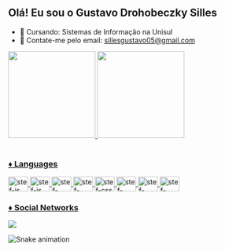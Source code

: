## Olá! Eu sou o Gustavo Drohobeczky Silles

- 🌱 Cursando: Sistemas de Informação na Unisul
- 💬 Contate-me pelo email: sillesgustavo05@gmail.com

<div display: inline_block>
  <a href = "https://github.com/GustavoSilles">
   <img height="177em" src="https://github-readme-stats.vercel.app/api?username=GustavoSilles&show_icons=true&theme=dark">
  <img height="177em" src="https://github-readme-stats.vercel.app/api/top-langs/?username=GustavoSilles&layout=compact&theme=dark">

 
 </div>
  
<div style="display: inline_block"><br>
  <h3>♦ Languages </h3>
  <img align = "center" alt = "stef-js" height = "30" width = "40" src= "https://cdn.jsdelivr.net/gh/devicons/devicon/icons/javascript/javascript-original.svg">
<img align = "center" alt = "stef-js" height = "30" width = "40" src= "https://cdn.jsdelivr.net/gh/devicons/devicon/icons/java/java-original.svg">
  <img align = "center" alt = "stef-html" height = "30" width = "40" src= "https://cdn.jsdelivr.net/gh/devicons/devicon/icons/html5/html5-original.svg">
  <img align = "center" alt = "stef-react" height = "30" width = "40" src= "https://cdn.jsdelivr.net/gh/devicons/devicon/icons/react/react-original.svg">
  <img align = "center" alt = "stef-css" height = "30" width = "40" src= "https://cdn.jsdelivr.net/gh/devicons/devicon/icons/css3/css3-original.svg">
 
  <img align = "center" alt = "stef-mysql" height = "30" width = "40" src= "https://cdn.jsdelivr.net/gh/devicons/devicon/icons/mysql/mysql-original.svg">
  <img align = "center" alt = "stef-postgresql" height = "30" width = "40" src= "https://cdn.jsdelivr.net/gh/devicons/devicon/icons/postgresql/postgresql-original.svg">
  <img align = "center" alt = "stef-nodejs" height = "30" width = "40" src= "https://cdn.jsdelivr.net/gh/devicons/devicon/icons/nodejs/nodejs-original.svg">
</div>

  <div>
    <h3>♦ Social Networks</h3>
  <a href = "https://www.linkedin.com/in/gustavo-silles-a54583222/" target ="-blank"> <img src ="https://img.shields.io/badge/LinkedIn-0077B5?style=for-the-badge&logo=linkedin&logoColor=white" target ="_blank" > </a>

 ![Snake animation](https://github.com/GustavoSilles/GustavoSilles/blob/output/github-contribution-grid-snake.svg)
  </div>
 
